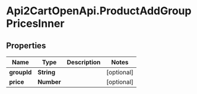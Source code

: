 # Api2CartOpenApi.ProductAddGroupPricesInner

## Properties

Name | Type | Description | Notes
------------ | ------------- | ------------- | -------------
**groupId** | **String** |  | [optional] 
**price** | **Number** |  | [optional] 


